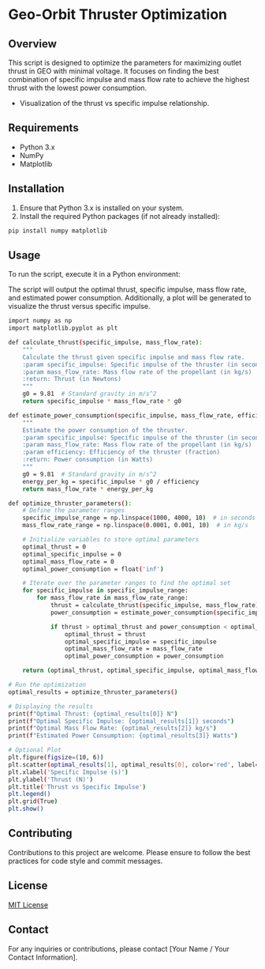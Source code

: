 # Geo-Orbit Thruster Optimization 

## Overview
This script is designed to optimize the parameters for maximizing outlet thrust in GEO with minimal voltage. It focuses on finding the best combination of specific impulse and mass flow rate to achieve the highest thrust with the lowest power consumption.

- Visualization of the thrust vs specific impulse relationship.

## Requirements
- Python 3.x
- NumPy
- Matplotlib

## Installation
1. Ensure that Python 3.x is installed on your system.
2. Install the required Python packages (if not already installed):
```bash
pip install numpy matplotlib
```

## Usage
To run the script, execute it in a Python environment:

The script will output the optimal thrust, specific impulse, mass flow rate, and estimated power consumption. Additionally, a plot will be generated to visualize the thrust versus specific impulse.
```bash
import numpy as np
import matplotlib.pyplot as plt

def calculate_thrust(specific_impulse, mass_flow_rate):
    """
    Calculate the thrust given specific impulse and mass flow rate.
    :param specific_impulse: Specific impulse of the thruster (in seconds)
    :param mass_flow_rate: Mass flow rate of the propellant (in kg/s)
    :return: Thrust (in Newtons)
    """
    g0 = 9.81  # Standard gravity in m/s^2
    return specific_impulse * mass_flow_rate * g0

def estimate_power_consumption(specific_impulse, mass_flow_rate, efficiency=0.5):
    """
    Estimate the power consumption of the thruster.
    :param specific_impulse: Specific impulse of the thruster (in seconds)
    :param mass_flow_rate: Mass flow rate of the propellant (in kg/s)
    :param efficiency: Efficiency of the thruster (fraction)
    :return: Power consumption (in Watts)
    """
    g0 = 9.81  # Standard gravity in m/s^2
    energy_per_kg = specific_impulse * g0 / efficiency
    return mass_flow_rate * energy_per_kg

def optimize_thruster_parameters():
    # Define the parameter ranges
    specific_impulse_range = np.linspace(1000, 4000, 10)  # in seconds
    mass_flow_rate_range = np.linspace(0.0001, 0.001, 10)  # in kg/s

    # Initialize variables to store optimal parameters
    optimal_thrust = 0
    optimal_specific_impulse = 0
    optimal_mass_flow_rate = 0
    optimal_power_consumption = float('inf')

    # Iterate over the parameter ranges to find the optimal set
    for specific_impulse in specific_impulse_range:
        for mass_flow_rate in mass_flow_rate_range:
            thrust = calculate_thrust(specific_impulse, mass_flow_rate)
            power_consumption = estimate_power_consumption(specific_impulse, mass_flow_rate)

            if thrust > optimal_thrust and power_consumption < optimal_power_consumption:
                optimal_thrust = thrust
                optimal_specific_impulse = specific_impulse
                optimal_mass_flow_rate = mass_flow_rate
                optimal_power_consumption = power_consumption

    return (optimal_thrust, optimal_specific_impulse, optimal_mass_flow_rate, optimal_power_consumption)

# Run the optimization
optimal_results = optimize_thruster_parameters()

# Displaying the results
print(f"Optimal Thrust: {optimal_results[0]} N")
print(f"Optimal Specific Impulse: {optimal_results[1]} seconds")
print(f"Optimal Mass Flow Rate: {optimal_results[2]} kg/s")
print(f"Estimated Power Consumption: {optimal_results[3]} Watts")

# Optional Plot
plt.figure(figsize=(10, 6))
plt.scatter(optimal_results[1], optimal_results[0], color='red', label='Optimal Point')
plt.xlabel('Specific Impulse (s)')
plt.ylabel('Thrust (N)')
plt.title('Thrust vs Specific Impulse')
plt.legend()
plt.grid(True)
plt.show()
```


## Contributing
Contributions to this project are welcome. Please ensure to follow the best practices for code style and commit messages.

## License
[MIT License](LICENSE)

## Contact
For any inquiries or contributions, please contact [Your Name / Your Contact Information].
